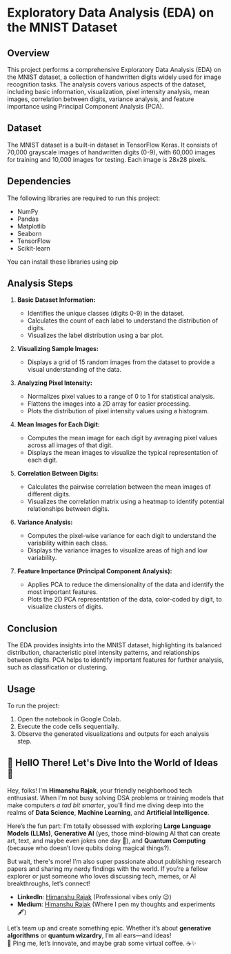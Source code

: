 # Exploratory Data Analysis (EDA) on the MNIST Dataset

## Overview

This project performs a comprehensive Exploratory Data Analysis (EDA) on the MNIST dataset, a collection of handwritten digits widely used for image recognition tasks. The analysis covers various aspects of the dataset, including basic information, visualization, pixel intensity analysis, mean images, correlation between digits, variance analysis, and feature importance using Principal Component Analysis (PCA).

## Dataset

The MNIST dataset is a built-in dataset in TensorFlow Keras. It consists of 70,000 grayscale images of handwritten digits (0-9), with 60,000 images for training and 10,000 images for testing. Each image is 28x28 pixels.

## Dependencies

The following libraries are required to run this project:

- NumPy
- Pandas
- Matplotlib
- Seaborn
- TensorFlow
- Scikit-learn

You can install these libraries using pip
## Analysis Steps

1. **Basic Dataset Information:**
   - Identifies the unique classes (digits 0-9) in the dataset.
   - Calculates the count of each label to understand the distribution of digits.
   - Visualizes the label distribution using a bar plot.

2. **Visualizing Sample Images:**
   - Displays a grid of 15 random images from the dataset to provide a visual understanding of the data.

3. **Analyzing Pixel Intensity:**
   - Normalizes pixel values to a range of 0 to 1 for statistical analysis.
   - Flattens the images into a 2D array for easier processing.
   - Plots the distribution of pixel intensity values using a histogram.

4. **Mean Images for Each Digit:**
   - Computes the mean image for each digit by averaging pixel values across all images of that digit.
   - Displays the mean images to visualize the typical representation of each digit.

5. **Correlation Between Digits:**
   - Calculates the pairwise correlation between the mean images of different digits.
   - Visualizes the correlation matrix using a heatmap to identify potential relationships between digits.

6. **Variance Analysis:**
   - Computes the pixel-wise variance for each digit to understand the variability within each class.
   - Displays the variance images to visualize areas of high and low variability.

7. **Feature Importance (Principal Component Analysis):**
   - Applies PCA to reduce the dimensionality of the data and identify the most important features.
   - Plots the 2D PCA representation of the data, color-coded by digit, to visualize clusters of digits.

## Conclusion

The EDA provides insights into the MNIST dataset, highlighting its balanced distribution, characteristic pixel intensity patterns, and relationships between digits. PCA helps to identify important features for further analysis, such as classification or clustering.

## Usage

To run the project:

1. Open the notebook in Google Colab.
2. Execute the code cells sequentially.
3. Observe the generated visualizations and outputs for each analysis step.

## 👋 HellO There! Let's Dive Into the World of Ideas 🚀

Hey, folks! I'm **Himanshu Rajak**, your friendly neighborhood tech enthusiast. When I'm not busy solving DSA problems or training models that make computers *a tad bit smarter*, you’ll find me diving deep into the realms of **Data Science**, **Machine Learning**, and **Artificial Intelligence**.  

Here’s the fun part: I’m totally obsessed with exploring **Large Language Models (LLMs)**, **Generative AI** (yes, those mind-blowing AI that can create art, text, and maybe even jokes one day 🤖), and **Quantum Computing** (because who doesn’t love qubits doing magical things?).  

But wait, there's more! I’m also super passionate about publishing research papers and sharing my nerdy findings with the world. If you’re a fellow explorer or just someone who loves discussing tech, memes, or AI breakthroughs, let’s connect!

- **LinkedIn**: [Himanshu Rajak](https://www.linkedin.com/in/himanshu-rajak-22b98221b/) (Professional vibes only 😉)
- **Medium**: [Himanshu Rajak](https://himanshusurendrarajak.medium.com/) (Where I pen my thoughts and experiments 🖋️)

Let’s team up and create something epic. Whether it’s about **generative algorithms** or **quantum wizardry**, I’m all ears—and ideas!  
🎯 Ping me, let’s innovate, and maybe grab some virtual coffee. ☕✨
